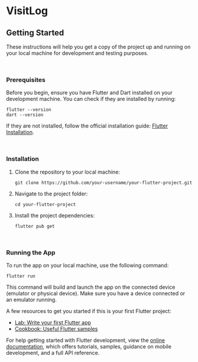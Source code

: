 # VisitLog

## Getting Started

These instructions will help you get a copy of the project up and running on your local machine for development and testing purposes.

<br>

### Prerequisites

Before you begin, ensure you have Flutter and Dart installed on your development machine. You can check if they are installed by running:

```shell
flutter --version
dart --version
```
If they are not installed, follow the official installation guide: [Flutter Installation](https://docs.flutter.dev/get-started/install).

<br>

### Installation

1. Clone the repository to your local machine:

   ```shell
   git clone https://github.com/your-username/your-flutter-project.git
   ```

2. Navigate to the project folder:

   ```shell
   cd your-flutter-project
   ```

3. Install the project dependencies:

   ```shell
   flutter pub get
   ```

<br>


### Running the App
To run the app on your local machine, use the following command:
```shell
flutter run
```
This command will build and launch the app on the connected device (emulator or physical device). Make sure you have a device connected or an emulator running.


A few resources to get you started if this is your first Flutter project:

- [Lab: Write your first Flutter app](https://docs.flutter.dev/get-started/codelab)
- [Cookbook: Useful Flutter samples](https://docs.flutter.dev/cookbook)

For help getting started with Flutter development, view the
[online documentation](https://docs.flutter.dev/), which offers tutorials,
samples, guidance on mobile development, and a full API reference.
